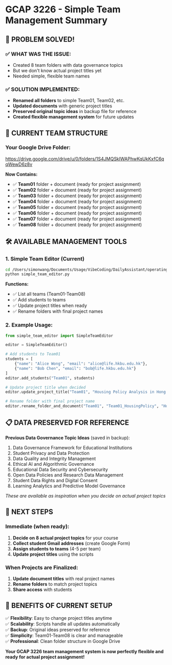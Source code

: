 # GCAP 3226 - Simple Team Management Summary

## 🎉 PROBLEM SOLVED!

### ✅ WHAT WAS THE ISSUE:
- Created 8 team folders with data governance topics
- But we don't know actual project titles yet
- Needed simple, flexible team names

### ✅ SOLUTION IMPLEMENTED:
- **Renamed all folders** to simple Team01, Team02, etc.
- **Updated documents** with generic project titles
- **Preserved original topic ideas** in backup file for reference
- **Created flexible management system** for future updates

## 📁 CURRENT TEAM STRUCTURE

### Your Google Drive Folder:
https://drive.google.com/drive/u/0/folders/1S4JMQSkIWAPhwKqUkKxfC6qqWewD6z8v

**Now Contains:**
- ✅ **Team01** folder + document (ready for project assignment)
- ✅ **Team02** folder + document (ready for project assignment)
- ✅ **Team03** folder + document (ready for project assignment)
- ✅ **Team04** folder + document (ready for project assignment)
- ✅ **Team05** folder + document (ready for project assignment)
- ✅ **Team06** folder + document (ready for project assignment)
- ✅ **Team07** folder + document (ready for project assignment)
- ✅ **Team08** folder + document (ready for project assignment)

## 🛠️ AVAILABLE MANAGEMENT TOOLS

### 1. Simple Team Editor (Current)
```bash
cd /Users/simonwang/Documents/Usage/VibeCoding/DailyAssistant/operating/GoogleDocsAPI
python simple_team_editor.py
```

**Functions:**
- ✅ List all teams (Team01-Team08)
- ✅ Add students to teams
- ✅ Update project titles when ready
- ✅ Rename folders with final project names

### 2. Example Usage:
```python
from simple_team_editor import SimpleTeamEditor

editor = SimpleTeamEditor()

# Add students to Team01
students = [
    {"name": "Alice Wong", "email": "alice@life.hkbu.edu.hk"},
    {"name": "Bob Chen", "email": "bob@life.hkbu.edu.hk"}
]
editor.add_students("Team01", students)

# Update project title when decided
editor.update_project_title("Team01", "Housing Policy Analysis in Hong Kong")

# Rename folder with final project name
editor.rename_folder_and_document("Team01", "Team01_HousingPolicy", "Housing Policy Analysis Project")
```

## 📋 DATA PRESERVED FOR REFERENCE

**Previous Data Governance Topic Ideas** (saved in backup):
1. Data Governance Framework for Educational Institutions
2. Student Privacy and Data Protection  
3. Data Quality and Integrity Management
4. Ethical AI and Algorithmic Governance
5. Educational Data Security and Cybersecurity
6. Open Data Policies and Research Data Management
7. Student Data Rights and Digital Consent
8. Learning Analytics and Predictive Model Governance

*These are available as inspiration when you decide on actual project topics*

## 🎯 NEXT STEPS

### Immediate (when ready):
1. **Decide on 8 actual project topics** for your course
2. **Collect student Gmail addresses** (create Google Form)
3. **Assign students to teams** (4-5 per team)
4. **Update project titles** using the scripts

### When Projects are Finalized:
1. **Update document titles** with real project names
2. **Rename folders** to match project topics
3. **Share access** with students

## 🎊 BENEFITS OF CURRENT SETUP

✅ **Flexibility**: Easy to change project titles anytime  
✅ **Scalability**: Scripts handle all updates automatically  
✅ **Backup**: Original ideas preserved for reference  
✅ **Simplicity**: Team01-Team08 is clear and manageable  
✅ **Professional**: Clean folder structure in Google Drive  

**Your GCAP 3226 team management system is now perfectly flexible and ready for actual project assignment!**
